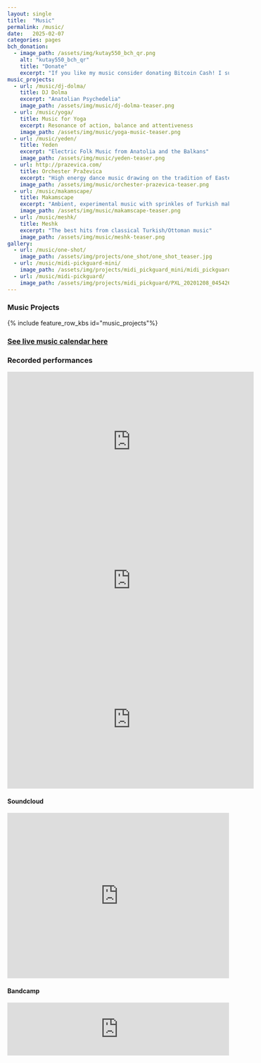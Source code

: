 ```yaml
---
layout: single
title:  "Music"
permalink: /music/
date:   2025-02-07
categories: pages
bch_donation:
  - image_path: /assets/img/kutay550_bch_qr.png
    alt: "kutay550_bch_qr"
    title: "Donate"
    excerpt: "If you like my music consider donating Bitcoin Cash! I suffer from a never-ending list of instruments I would like to buy. If you would like to buy high fidelity versions of any of the songs/albums with BCH send me an e-mail."
music_projects:
  - url: /music/dj-dolma/
    title: DJ Dolma
    excerpt: "Anatolian Psychedelia"
    image_path: /assets/img/music/dj-dolma-teaser.png
  - url: /music/yoga/
    title: Music for Yoga
    excerpt: Resonance of action, balance and attentiveness
    image_path: /assets/img/music/yoga-music-teaser.png
  - url: /music/yeden/
    title: Yeden
    excerpt: "Electric Folk Music from Anatolia and the Balkans"
    image_path: /assets/img/music/yeden-teaser.png
  - url: http://prazevica.com/
    title: Orchester Praževica
    excerpt: "High energy dance music drawing on the tradition of Eastern European Czardas led by the one and only Tomáš Drgoň"
    image_path: /assets/img/music/orchester-prazevica-teaser.png
  - url: /music/makamscape/
    title: Makamscape
    excerpt: "Ambient, experimental music with sprinkles of Turkish makam"
    image_path: /assets/img/music/makamscape-teaser.png
  - url: /music/meshk/
    title: Meshk
    excerpt: "The best hits from classical Turkish/Ottoman music"
    image_path: /assets/img/music/meshk-teaser.png
gallery:
  - url: /music/one-shot/
    image_path: /assets/img/projects/one_shot/one_shot_teaser.jpg
  - url: /music/midi-pickguard-mini/
    image_path: /assets/img/projects/midi_pickguard_mini/midi_pickguard_mini_teaser.jpg
  - url: /music/midi-pickguard/
    image_path: /assets/img/projects/midi_pickguard/PXL_20201208_045426053.jpg
---
```


### Music Projects

{% include feature_row_kbs id="music_projects"%}

### [See live music calendar here](/live)

### Recorded performances

<iframe width="560" height="315" src="https://www.youtube.com/embed/VJkj5Oi5ukI" frameborder="0" allowfullscreen></iframe>
<br>
<iframe width="560" height="315" src="https://www.youtube.com/embed/FRZtCNBmze4" frameborder="0" allowfullscreen></iframe>
<br>
<iframe width="560" height="315" src="https://www.youtube.com/embed/JxAf2yGUQTo" frameborder="0" allowfullscreen></iframe>


#### Soundcloud

<iframe width="100%" height="375" scrolling="no" frameborder="no" src="https://w.soundcloud.com/player/?url=https%3A//api.soundcloud.com/users/7604029&amp;color=%23ff5500&amp;auto_play=false&amp;hide_related=false&amp;show_comments=true&amp;show_user=true&amp;show_reposts=false"></iframe>


#### Bandcamp

<iframe style="border: 0; width: 100%; height: 120px;" src="https://bandcamp.com/EmbeddedPlayer/album=4288753017/size=large/bgcol=ffffff/linkcol=0687f5/tracklist=false/artwork=small/transparent=true/" seamless><a href="http://kbs-music.bandcamp.com/album/new-moon">new moon by KBS</a></iframe>

